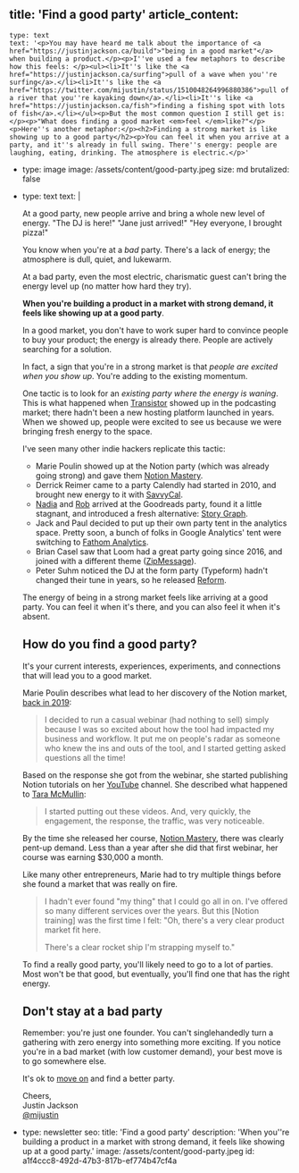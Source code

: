 title: 'Find a good party'
article_content:
  -
    type: text
    text: '<p>You may have heard me talk about the importance of <a href="https://justinjackson.ca/build">"being in a good market"</a> when building a product.</p><p>I''ve used a few metaphors to describe how this feels: </p><ul><li>It''s like the <a href="https://justinjackson.ca/surfing">pull of a wave when you''re surfing</a>.</li><li>It''s like the <a href="https://twitter.com/mijustin/status/1510048264996880386">pull of a river that you''re kayaking down</a>.</li><li>It''s like <a href="https://justinjackson.ca/fish">finding a fishing spot with lots of fish</a>.</li></ul><p>But the most common question I still get is:</p><p>"What does finding a good market <em>feel </em>like?"</p><p>Here''s another metaphor:</p><h2>Finding a strong market is like showing up to a good party</h2><p>You can feel it when you arrive at a party, and it''s already in full swing. There''s energy: people are laughing, eating, drinking. The atmosphere is electric.</p>'
  -
    type: image
    image: /assets/content/good-party.jpeg
    size: md
    brutalized: false
  -
    type: text
    text: |
      <p>At a good party, new people arrive and bring a whole new level of energy. "The DJ is here!" "Jane just arrived!" "Hey everyone, I brought pizza!"</p><p>You know when you're at a <em>bad</em> party. There's a lack of energy; the atmosphere is dull, quiet, and lukewarm.</p><p>At a bad party, even the most electric, charismatic guest can't bring the energy level up (no matter how hard they try).</p><p><strong>When you're building a product in a market with strong demand, it feels like showing up at a good party</strong>.</p><p>In a good market, you don't have to work super hard to convince people to buy your product; the energy is already there. People are actively searching for a solution.</p><p>In fact, a sign that you're in a strong market is that&nbsp;<em>people are excited when you show up</em>. You're adding to the existing momentum.</p><p>One tactic is to look for an <em>existing party where the energy is waning</em>. This is what happened when <a href="https://transistor.fm/?via=justin">Transistor</a> showed up in the podcasting market; there hadn't been a new hosting platform launched in years. When we showed up, people were excited to see us because we were bringing fresh energy to the space.</p><p>I've seen many other indie hackers replicate this tactic:</p><ul><li>Marie Poulin showed up at the Notion party (which was already going strong) and gave them <a href="https://notionmastery.com/">Notion Mastery</a>.<br></li><li>Derrick Reimer came to a party Calendly had started in 2010, and brought new energy to it with <a href="https://savvycal.com/?r=justinj">SavvyCal</a>.</li><li><a href="https://twitter.com/nodunayo">Nadia</a> and <a href="https://twitter.com/RobFrelow">Rob</a> arrived at the Goodreads party, found it a little stagnant, and introduced a fresh alternative: <a href="https://thestorygraph.com/">Story Graph</a>.</li><li>Jack and Paul decided to put up their own party tent in the analytics space. Pretty soon, a bunch of folks in Google Analytics' tent were switching to <a href="https://usefathom.com/ref/EJPZOB">Fathom Analytics</a>.</li><li>Brian Casel saw that Loom had a great party going since 2016, and joined with a different theme (<a href="https://zipmessage.com/">ZipMessage</a>).</li><li>Peter Suhm noticed the DJ at the form party (Typeform) hadn't changed their tune in years, so he released <a href="https://www.reform.app/">Reform</a>.</li></ul><p>The energy of being in a strong market feels like arriving at a good party. You can feel it when it's there, and you can also feel it when it's absent.<br></p><h2>How do you find a good party?</h2><p>It's your current interests, experiences, experiments, and connections that will lead you to a good market.</p><p>Marie Poulin describes what lead to her discovery of the Notion market, <a href="https://www.indiehackers.com/product/notion-mastery/ran-a-webinar-about-notion--M7KOl1XtJfVNbfzMD8A">back in 2019</a>:</p><blockquote><p>I decided to run a casual webinar (had nothing to sell) simply because I was so excited about how the tool had impacted my business and workflow. It put me on people's radar as someone who knew the ins and outs of the tool, and I started getting asked questions all the time!</p></blockquote><p>Based on the response she got from the webinar, she started publishing Notion tutorials on her <a href="https://www.youtube.com/c/mariepoulin">YouTube</a> channel. She described what happened to <a href="https://explorewhatworks.com/going-all-in-with-strategist-marie-poulin/">Tara McMullin</a>:</p><blockquote><p>I started putting out these videos. And, very quickly, the engagement, the response, the traffic, was very noticeable.</p></blockquote><p>By the time she released her course, <a href="https://notionmastery.com/">Notion Mastery</a>, there was clearly pent-up demand. Less than a year after she did that first webinar, her course was earning $30,000 a month.</p><p>Like many other entrepreneurs, Marie had to try multiple things before she found a market that was really on fire.</p><blockquote><p>I hadn't ever found "my thing" that I could go all in on. I've offered so many different services over the years. But this [Notion training] was the first time I felt: "Oh, there's a very clear product market fit here.
      
      There's a clear rocket ship I'm strapping myself to."</p></blockquote><p>To find a really good party, you'll likely need to go to a lot of parties. Most won't be that good, but eventually, you'll find one that has the right energy.</p><h2>Don't stay at a bad party</h2><p>Remember: you're just one founder. You can't singlehandedly turn a gathering with zero energy into something more exciting. If you notice you're in a bad market (with low customer demand), your best move is to go somewhere else.</p><p>It's ok to <a href="https://justinjackson.ca/moving-on">move on</a>&nbsp;and find a better party.</p><p>Cheers,<br>Justin Jackson<br><a href="https://twitter.com/mijustin">@mijustin</a></p>
  -
    type: newsletter
seo:
  title: 'Find a good party'
  description: 'When you''re building a product in a market with strong demand, it feels like showing up at a good party.'
  image: /assets/content/good-party.jpeg
id: a1f4ccc8-492d-47b3-817b-ef774b47cf4a
